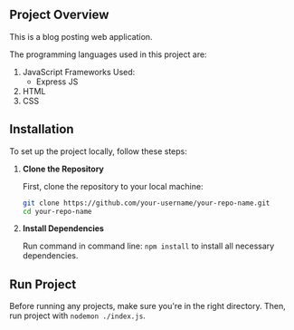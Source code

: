 ## Project Overview
This is a blog posting web application. 

The programming languages used in this project are: 
1. JavaScript
   Frameworks Used:
   - Express JS 
2. HTML
3. CSS

## Installation

To set up the project locally, follow these steps:

1. **Clone the Repository**

   First, clone the repository to your local machine:

   ```bash
   git clone https://github.com/your-username/your-repo-name.git
   cd your-repo-name

2. **Install Dependencies**

   Run command in command line: `npm install` to install all necessary dependencies.

## Run Project

Before running any projects, make sure you're in the right directory. Then, run project with `nodemon ./index.js`.
